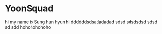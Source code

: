# YoonSquad

hi my name is Sung hun hyun
hi
ddddddsdsadadadad
sdsd
sdsdsdsd
sdsd
sd
sdd
hohohohohoho
